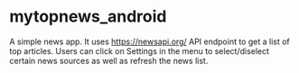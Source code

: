 # mytopnews_android

A simple news app. It uses https://newsapi.org/ API endpoint to get a list of top articles.
Users can click on Settings in the menu to select/diselect certain news sources as well as refresh the news list.
